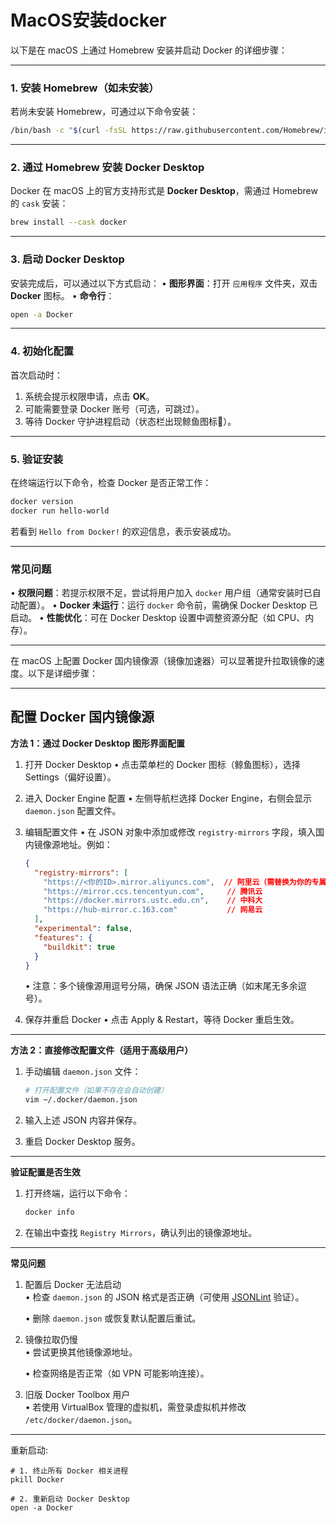# MacOS安装docker

以下是在 macOS 上通过 Homebrew 安装并启动 Docker 的详细步骤：

---

### **1. 安装 Homebrew（如未安装）**
若尚未安装 Homebrew，可通过以下命令安装：
```bash
/bin/bash -c "$(curl -fsSL https://raw.githubusercontent.com/Homebrew/install/HEAD/install.sh)"
```

---

### **2. 通过 Homebrew 安装 Docker Desktop**
Docker 在 macOS 上的官方支持形式是 **Docker Desktop**，需通过 Homebrew 的 `cask` 安装：
```bash
brew install --cask docker
```

---

### **3. 启动 Docker Desktop**
安装完成后，可以通过以下方式启动：
• **图形界面**：打开 `应用程序` 文件夹，双击 **Docker** 图标。
• **命令行**：
  ```bash
  open -a Docker
  ```

---

### **4. 初始化配置**
首次启动时：
1. 系统会提示权限申请，点击 **OK**。
2. 可能需要登录 Docker 账号（可选，可跳过）。
3. 等待 Docker 守护进程启动（状态栏出现鲸鱼图标🐳）。

---

### **5. 验证安装**
在终端运行以下命令，检查 Docker 是否正常工作：
```bash
docker version
docker run hello-world
```
若看到 `Hello from Docker!` 的欢迎信息，表示安装成功。

---

### **常见问题**
• **权限问题**：若提示权限不足，尝试将用户加入 `docker` 用户组（通常安装时已自动配置）。
• **Docker 未运行**：运行 `docker` 命令前，需确保 Docker Desktop 已启动。
• **性能优化**：可在 Docker Desktop 设置中调整资源分配（如 CPU、内存）。

---

在 macOS 上配置 Docker 国内镜像源（镜像加速器）可以显著提升拉取镜像的速度。以下是详细步骤：

---

## 配置 Docker 国内镜像源

**方法 1：通过 Docker Desktop 图形界面配置**
1. 打开 Docker Desktop
   • 点击菜单栏的 Docker 图标（鲸鱼图标），选择 Settings（偏好设置）。


2. 进入 Docker Engine 配置
   • 左侧导航栏选择 Docker Engine，右侧会显示 `daemon.json` 配置文件。


3. 编辑配置文件
   • 在 JSON 对象中添加或修改 `registry-mirrors` 字段，填入国内镜像源地址。例如：

     ```json
     {
       "registry-mirrors": [
         "https://<你的ID>.mirror.aliyuncs.com",  // 阿里云（需替换为你的专属地址）
         "https://mirror.ccs.tencentyun.com",     // 腾讯云
         "https://docker.mirrors.ustc.edu.cn",    // 中科大
         "https://hub-mirror.c.163.com"           // 网易云
       ],
       "experimental": false,
       "features": {
         "buildkit": true
       }
     }
     ```
   • 注意：多个镜像源用逗号分隔，确保 JSON 语法正确（如末尾无多余逗号）。


4. 保存并重启 Docker
   • 点击 Apply & Restart，等待 Docker 重启生效。


---

**方法 2：直接修改配置文件（适用于高级用户）**
1. 手动编辑 `daemon.json` 文件：
   ```bash
   # 打开配置文件（如果不存在会自动创建）
   vim ~/.docker/daemon.json
   ```
2. 输入上述 JSON 内容并保存。

3. 重启 Docker Desktop 服务。

---

**验证配置是否生效**
1. 打开终端，运行以下命令：
   ```bash
   docker info
   ```
2. 在输出中查找 `Registry Mirrors`，确认列出的镜像源地址。

---

**常见问题**
1. 配置后 Docker 无法启动  
   • 检查 `daemon.json` 的 JSON 格式是否正确（可使用 [JSONLint](https://jsonlint.com/) 验证）。

   • 删除 `daemon.json` 或恢复默认配置后重试。


2. 镜像拉取仍慢  
   • 尝试更换其他镜像源地址。

   • 检查网络是否正常（如 VPN 可能影响连接）。


3. 旧版 Docker Toolbox 用户  
   • 若使用 VirtualBox 管理的虚拟机，需登录虚拟机并修改 `/etc/docker/daemon.json`。


---

重新启动:
```
# 1. 终止所有 Docker 相关进程
pkill Docker

# 2. 重新启动 Docker Desktop
open -a Docker
```